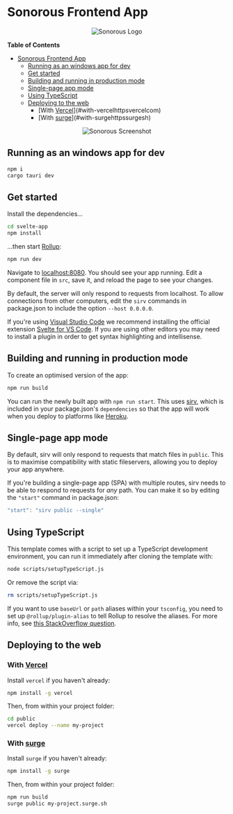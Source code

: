 # Sonorous Frontend App

<p align="center">
  <img src="http://llcode.tech/api/image/65920366f1f0fe657dc46839" alt="Sonorous Logo">
</p>

<!-- markdown-toc start - Don't edit this section. Run M-x markdown-toc-refresh-toc -->
**Table of Contents**

- [Sonorous Frontend App](#sonorous-frontend-app)
    - [Running as an windows app for dev](#running-as-an-windows-app-for-dev)
    - [Get started](#get-started)
    - [Building and running in production mode](#building-and-running-in-production-mode)
    - [Single-page app mode](#single-page-app-mode)
    - [Using TypeScript](#using-typescript)
    - [Deploying to the web](#deploying-to-the-web)
        - [With [Vercel](https://vercel.com)](#with-vercelhttpsvercelcom)
        - [With [surge](https://surge.sh/)](#with-surgehttpssurgesh)

<!-- markdown-toc end -->


<p align="center">
  <img src="http://llcode.tech/api/image/65a3d05ad39111b72fe63358?v=2" alt="Sonorous Screenshot">
</p>


## Running as an windows app for dev

```bash
npm i
cargo tauri dev
```

## Get started

Install the dependencies...

```bash
cd svelte-app
npm install
```

...then start [Rollup](https://rollupjs.org):

```bash
npm run dev
```

Navigate to [localhost:8080](http://localhost:8080). You should see your app running. Edit a component file in `src`, save it, and reload the page to see your changes.

By default, the server will only respond to requests from localhost. To allow connections from other computers, edit the `sirv` commands in package.json to include the option `--host 0.0.0.0`.

If you're using [Visual Studio Code](https://code.visualstudio.com/) we recommend installing the official extension [Svelte for VS Code](https://marketplace.visualstudio.com/items?itemName=svelte.svelte-vscode). If you are using other editors you may need to install a plugin in order to get syntax highlighting and intellisense.

## Building and running in production mode

To create an optimised version of the app:

```bash
npm run build
```

You can run the newly built app with `npm run start`. This uses [sirv](https://github.com/lukeed/sirv), which is included in your package.json's `dependencies` so that the app will work when you deploy to platforms like [Heroku](https://heroku.com).


## Single-page app mode

By default, sirv will only respond to requests that match files in `public`. This is to maximise compatibility with static fileservers, allowing you to deploy your app anywhere.

If you're building a single-page app (SPA) with multiple routes, sirv needs to be able to respond to requests for *any* path. You can make it so by editing the `"start"` command in package.json:

```js
"start": "sirv public --single"
```

## Using TypeScript

This template comes with a script to set up a TypeScript development environment, you can run it immediately after cloning the template with:

```bash
node scripts/setupTypeScript.js
```

Or remove the script via:

```bash
rm scripts/setupTypeScript.js
```

If you want to use `baseUrl` or `path` aliases within your `tsconfig`, you need to set up `@rollup/plugin-alias` to tell Rollup to resolve the aliases. For more info, see [this StackOverflow question](https://stackoverflow.com/questions/63427935/setup-tsconfig-path-in-svelte).

## Deploying to the web

### With [Vercel](https://vercel.com)

Install `vercel` if you haven't already:

```bash
npm install -g vercel
```

Then, from within your project folder:

```bash
cd public
vercel deploy --name my-project
```

### With [surge](https://surge.sh/)

Install `surge` if you haven't already:

```bash
npm install -g surge
```

Then, from within your project folder:

```bash
npm run build
surge public my-project.surge.sh
```
